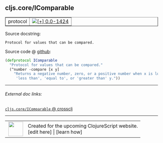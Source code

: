 ## cljs.core/IComparable



 <table border="1">
<tr>
<td>protocol</td>
<td><a href="https://github.com/cljsinfo/cljs-api-docs/tree/0.0-1424"><img valign="middle" alt="[+] 0.0-1424" title="Added in 0.0-1424" src="https://img.shields.io/badge/+-0.0--1424-lightgrey.svg"></a> </td>
</tr>
</table>







Source docstring:

```
Protocol for values that can be compared.
```


Source code @ [github](https://github.com/clojure/clojurescript/blob/r1.7.228/src/main/cljs/cljs/core.cljs#L702-L706):

```clj
(defprotocol IComparable
  "Protocol for values that can be compared."
  (^number -compare [x y]
    "Returns a negative number, zero, or a positive number when x is logically
     'less than', 'equal to', or 'greater than' y."))
```

<!--
Repo - tag - source tree - lines:

 <pre>
clojurescript @ r1.7.228
└── src
    └── main
        └── cljs
            └── cljs
                └── <ins>[core.cljs:702-706](https://github.com/clojure/clojurescript/blob/r1.7.228/src/main/cljs/cljs/core.cljs#L702-L706)</ins>
</pre>

-->

---



###### External doc links:

[`cljs.core/IComparable` @ crossclj](http://crossclj.info/fun/cljs.core.cljs/IComparable.html)<br>

---

 <table>
<tr><td>
<img valign="middle" align="right" width="48px" src="http://i.imgur.com/Hi20huC.png">
</td><td>
Created for the upcoming ClojureScript website.<br>
[edit here] | [learn how]
</td></tr></table>

[edit here]:https://github.com/cljsinfo/cljs-api-docs/blob/master/cljsdoc/cljs.core/IComparable.cljsdoc
[learn how]:https://github.com/cljsinfo/cljs-api-docs/wiki/cljsdoc-files

<!--

This information was too distracting to show to readers, but I'll leave it
commented here since it is helpful to:

- pretty-print the data used to generate this document
- and show how to retrieve that data



The API data for this symbol:

```clj
{:ns "cljs.core",
 :name "IComparable",
 :history [["+" "0.0-1424"]],
 :type "protocol",
 :full-name-encode "cljs.core/IComparable",
 :source {:code "(defprotocol IComparable\n  \"Protocol for values that can be compared.\"\n  (^number -compare [x y]\n    \"Returns a negative number, zero, or a positive number when x is logically\n     'less than', 'equal to', or 'greater than' y.\"))",
          :title "Source code",
          :repo "clojurescript",
          :tag "r1.7.228",
          :filename "src/main/cljs/cljs/core.cljs",
          :lines [702 706]},
 :methods [{:name "-compare",
            :signature ["[x y]"],
            :docstring "Returns a negative number, zero, or a positive number when x is logically\n     'less than', 'equal to', or 'greater than' y."}],
 :full-name "cljs.core/IComparable",
 :docstring "Protocol for values that can be compared."}

```

Retrieve the API data for this symbol:

```clj
;; from Clojure REPL
(require '[clojure.edn :as edn])
(-> (slurp "https://raw.githubusercontent.com/cljsinfo/cljs-api-docs/catalog/cljs-api.edn")
    (edn/read-string)
    (get-in [:symbols "cljs.core/IComparable"]))
```

-->
